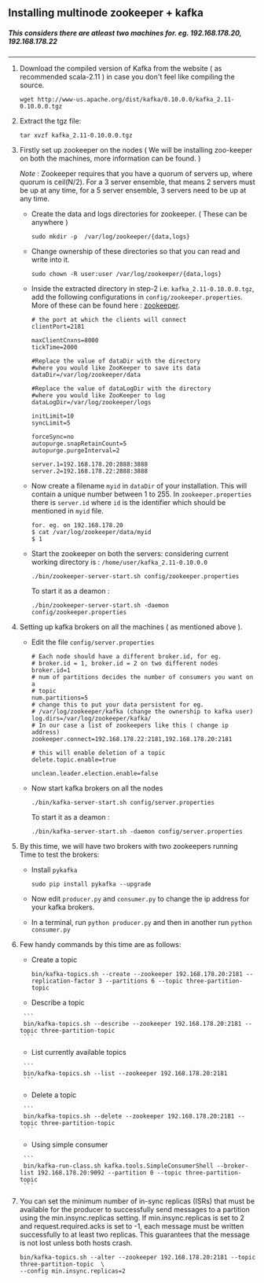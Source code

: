 ## Installing multinode zookeeper + kafka

##### This considers there are atleast two machines for. eg. 192.168.178.20, 192.168.178.22

* * *

1.  Download the compiled version of Kafka from the website ( as recommended
    scala-2.11 ) in case you don't feel like compiling the source.

        wget http://www-us.apache.org/dist/kafka/0.10.0.0/kafka_2.11-0.10.0.0.tgz

2.  Extract the tgz file:

        tar xvzf kafka_2.11-0.10.0.0.tgz

3.  Firstly set up zookeeper on the nodes
    ( We will be installing zoo-keeper on both the machines, more information can be found. )

    *Note* : Zookeeper requires that you have a quorum of servers up, where quorum is ceil(N/2). For a 3 server ensemble, that means 2 servers must be up at any time, for a 5 server ensemble, 3 servers need to be up at any time.

    -   Create the data and logs directories for zookeeper.
        ( These can be anywhere )
        
            sudo mkdir -p  /var/log/zookeeper/{data,logs}

    -   Change ownership of these directories so that you can read and write into it.
    
            sudo chown -R user:user /var/log/zookeeper/{data,logs}

    -   Inside the extracted directory in step-2 i.e.
        `kafka_2.11-0.10.0.0.tgz`, add the following configurations in
        `config/zookeeper.properties`.
        More of these can be found here : [zookeeper](https://zookeeper.apache.org/doc/r3.2.2/zookeeperAdmin.html#sc_clusterOptions).

            # the port at which the clients will connect
            clientPort=2181

            maxClientCnxns=8000
            tickTime=2000

            #Replace the value of dataDir with the directory
            #where you would like ZooKeeper to save its data
            dataDir=/var/log/zookeeper/data

            #Replace the value of dataLogDir with the directory
            #where you would like ZooKeeper to log
            dataLogDir=/var/log/zookeeper/logs

            initLimit=10
            syncLimit=5

            forceSync=no
            autopurge.snapRetainCount=5
            autopurge.purgeInterval=2

            server.1=192.168.178.20:2888:3888
            server.2=192.168.178.22:2888:3888

    -   Now create a filename `myid` in `dataDir` of your installation.
        This will contain a unique number between 1 to 255.
        In `zookeeper.properties` there is `server.id` where `id` is the
        identifier which should be mentioned in `myid` file.
        
             
            for. eg. on 192.168.178.20
            $ cat /var/log/zookeeper/data/myid
            $ 1
             
    -   Start the zookeeper on both the servers: considering current working directory is : `/home/user/kafka_2.11-0.10.0.0`
    
            ./bin/zookeeper-server-start.sh config/zookeeper.properties
        
        To start it as a deamon :
        
            ./bin/zookeeper-server-start.sh -daemon config/zookeeper.properties

4.  Setting up kafka brokers on all the machines ( as mentioned above ).

    -   Edit the file `config/server.properties`
    
           
            # Each node should have a different broker.id, for eg.
            # broker.id = 1, broker.id = 2 on two different nodes
            broker.id=1
            # num of partitions decides the number of consumers you want on a
            # topic
            num.partitions=5
            # change this to put your data persistent for eg.
            # /var/log/zookeeper/kafka (change the ownership to kafka user)
            log.dirs=/var/log/zookeeper/kafka/
            # In our case a list of zookeepers like this ( change ip address)
            zookeeper.connect=192.168.178.22:2181,192.168.178.20:2181
            
            # this will enable deletion of a topic
            delete.topic.enable=true
            
            unclean.leader.election.enable=false
            
    -   Now start kafka brokers on all the nodes
    
            ./bin/kafka-server-start.sh config/server.properties
        
        To start it as a deamon :
        
            ./bin/kafka-server-start.sh -daemon config/server.properties

5.  By this time, we will have two brokers with two zookeepers running
    Time to test the brokers: 

    -   Install `pykafka`
    
            sudo pip install pykafka --upgrade
            
    -   Now edit `producer.py` and `consumer.py` to change the ip address for
        your kafka brokers.

    -   In a terminal, run `python producer.py` and then
        in another run `python consumer.py`

6. Few handy commands by this time are as follows:
    
    -   Create a topic
    
        ```
        bin/kafka-topics.sh --create --zookeeper 192.168.178.20:2181 --replication-factor 3 --partitions 6 --topic three-partition-topic
        ```
    -    Describe a topic
    
        ```
        bin/kafka-topics.sh --describe --zookeeper 192.168.178.20:2181 --topic three-partition-topic
        ```
        
    -    List currently available topics
    
        ```
        bin/kafka-topics.sh --list --zookeeper 192.168.178.20:2181
        ```
        
    -    Delete a topic
        
        ```
        bin/kafka-topics.sh --delete --zookeeper 192.168.178.20:2181 --topic three-partition-topic
        ```
        
    -    Using simple consumer
        
        ```
        bin/kafka-run-class.sh kafka.tools.SimpleConsumerShell --broker-list 192.168.178.20:9092 --partition 0 --topic three-partition-topic
        ```
7. You can set the minimum number of in-sync replicas (ISRs) that must be available for the producer to successfully send messages to a partition using the min.insync.replicas setting. If min.insync.replicas is set to 2 and request.required.acks is set to -1, each message must be written successfully to at least two replicas. This guarantees that the message is not lost unless both hosts crash. 
    
    ```
    bin/kafka-topics.sh --alter --zookeeper 192.168.178.20:2181 --topic three-partition-topic  \
    --config min.insync.replicas=2
    ```

